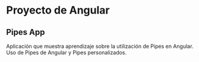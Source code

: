 # Proyecto de Angular

## Pipes App

Aplicación que muestra aprendizaje sobre la utilización de Pipes en Angular.
Uso de Pipes de Angular y Pipes personalizados.
